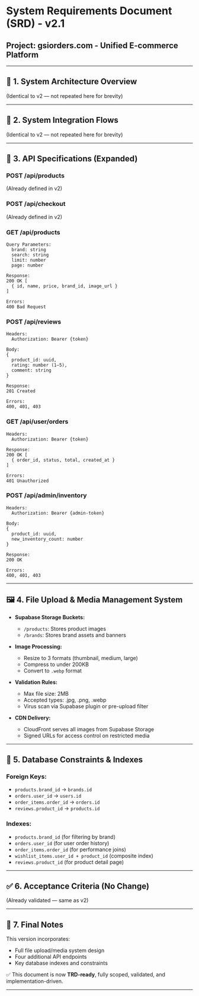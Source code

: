 
# System Requirements Document (SRD) - v2.1

## Project: gsiorders.com - Unified E-commerce Platform

---

## 🔧 1. System Architecture Overview

(Identical to v2 — not repeated here for brevity)

---

## 🔄 2. System Integration Flows

(Identical to v2 — not repeated here for brevity)

---

## 🔗 3. API Specifications (Expanded)

### POST /api/products
(Already defined in v2)

### POST /api/checkout
(Already defined in v2)

### GET /api/products
```
Query Parameters:
  brand: string
  search: string
  limit: number
  page: number

Response:
200 OK [
  { id, name, price, brand_id, image_url }
]

Errors:
400 Bad Request
```

### POST /api/reviews
```
Headers:
  Authorization: Bearer {token}

Body:
{
  product_id: uuid,
  rating: number (1–5),
  comment: string
}

Response:
201 Created

Errors:
400, 401, 403
```

### GET /api/user/orders
```
Headers:
  Authorization: Bearer {token}

Response:
200 OK [
  { order_id, status, total, created_at }
]

Errors:
401 Unauthorized
```

### POST /api/admin/inventory
```
Headers:
  Authorization: Bearer {admin-token}

Body:
{
  product_id: uuid,
  new_inventory_count: number
}

Response:
200 OK

Errors:
400, 401, 403
```

---

## 🖼️ 4. File Upload & Media Management System

- **Supabase Storage Buckets:**
  - `/products`: Stores product images
  - `/brands`: Stores brand assets and banners

- **Image Processing:**
  - Resize to 3 formats (thumbnail, medium, large)
  - Compress to under 200KB
  - Convert to `.webp` format

- **Validation Rules:**
  - Max file size: 2MB
  - Accepted types: .jpg, .png, .webp
  - Virus scan via Supabase plugin or pre-upload filter

- **CDN Delivery:**
  - CloudFront serves all images from Supabase Storage
  - Signed URLs for access control on restricted media

---

## 🧱 5. Database Constraints & Indexes

### Foreign Keys:
- `products.brand_id` → `brands.id`
- `orders.user_id` → `users.id`
- `order_items.order_id` → `orders.id`
- `reviews.product_id` → `products.id`

### Indexes:
- `products.brand_id` (for filtering by brand)
- `orders.user_id` (for user order history)
- `order_items.order_id` (for performance joins)
- `wishlist_items.user_id + product_id` (composite index)
- `reviews.product_id` (for product detail page)

---

## ✅ 6. Acceptance Criteria (No Change)

(Already validated — same as v2)

---

## 🏁 7. Final Notes

This version incorporates:
- Full file upload/media system design
- Four additional API endpoints
- Key database indexes and constraints

✅ This document is now **TRD-ready**, fully scoped, validated, and implementation-driven.

---
